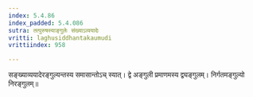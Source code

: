 ```yaml
---
index: 5.4.86
index_padded: 5.4.086
sutra: तत्पुरुषस्याङ्गुलेः संख्याऽव्ययादेः
vritti: laghusiddhantakaumudi
vrittiindex: 958

---
```

सङ्ख्याव्ययादेरङ्गुल्यन्तस्य समासान्तोऽच् स्यात्। द्वे अङ्गुली प्रमाणमस्य द्व्यङ्गुलम्। निर्गतमङ्गुल्यो निरङ्गुलम्॥